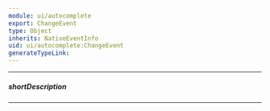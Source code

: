 ```yaml
---
module: ui/autocomplete
export: ChangeEvent
type: Object
inherits: NativeEventInfo
uid: ui/autocomplete:ChangeEvent
generateTypeLink: 
---
```

---
##### shortDescription
<!-- Description goes here -->

---
<!-- Description goes here -->